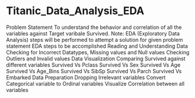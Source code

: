 # Titanic_Data_Analysis_EDA
Problem Statement To understand the behavior and correlation of all the variables against Target varibale Survived. Note: EDA (Exploratory Data Analysis) steps will be performed to attempt a solution for given problem statement  EDA steps to be accomplished Reading and Understanding Data Checking for Incorrect Datatypes, Missing values and Null values Checking Outliers and Invalid values Data Visualization Comparing Survived against different variables Survived Vs Pclass Survived Vs Sex Survived Vs Age Survived Vs Age_Bins Survived Vs SibSp Survived Vs Parch Survived Vs Embarked Data Preparation Dropping Irrelevant variables Convert Categorical variable to Ordinal variables Visualize Correlation between all variables
